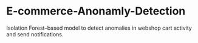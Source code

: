 # E-commerce-Anonamly-Detection
Isolation Forest–based model to detect anomalies in webshop cart activity and send notifications.

